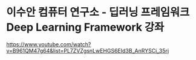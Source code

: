 # 이수안 컴퓨터 연구소 - 딥러닝 프레임워크 Deep Learning Framework 강좌 

https://www.youtube.com/watch?v=B961QM47g64&list=PL7ZVZgsnLwEHGS6EId3B_AnRYSCi_35rj

